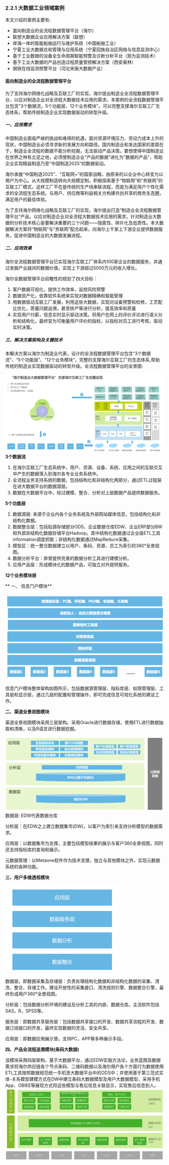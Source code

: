 ### 2.2.1 大数据工业领域案例

本文介绍的案例主要有:

* 面向制造业的全流程数据管理平台（海尔）
* 联想大数据企业应用解决方案（联想）
* 岸海一体的智能船舶运行与维护系统（中国船舶工业）
* 宁夏工业大数据总和管理与应用系统（宁夏回族自治区网络与信息监测中心）
* 基于工业数据的设备全生命周期智能预警及诊断分析平台（观为监测技术）
* 基于工业大数据的产品创造过程质量管控解决方案（西安美林）
* 钢铁在线监测预警平台（河北宋唐大数据产业）

#### 面向制造业的全流程数据管理平台

为了支持海尔网络化战略及互联工厂的实现，海尔提出制造业全流程数据管理平台，以应对制造企业对全流程大数据技术应用的需求。本案例的全流程数据管理平台包含"3个数据流，5个功能层，12个业务模块"。可以完整支撑海尔互联工厂生态体系，帮助传统制造企业实现数据驱动的转型升级。

##### 一、应用需求

中国制造业面临严峻的挑战和难得的机遇，面对资源环境压力、劳动力成本上升的现状，中国制造业必须寻求新的发展方向和路径。国内制造业和发达国家的差距在于，制造业全流程的数据不能分析挖掘，无法驱动产品决策。要想使得中国制造业在世界之林有立足之地，必须使制造企业“产品的数据“进化为”数据的产品“，帮助企业实现精益制造乃至”中国制造2025“的数据驱动。

海尔承接“中国制造2025”、“互联网+”的国家战略，由原来的以企业中心转变为以用户为中心。从大规模制造转向大规模定制，积极探索基于“物联网”和“务联网”的互联工厂模式，这样工厂不在是传统的生产线串联流程，而是为满足用户个性化需求的全流程生态系统。与用户、供应商等利益相关方构建共创共享的商务生态圈，满足用户的最佳体验。

为了支持海尔网络化战略及互联工厂的实现，海尔提出打造“制造业全流程数据管理平台”产品，以应对制造企业对全流程大数据技术应用的需求，针对制造业大数据的分析技术核心是要解决重要的三个问题——隐匿性、碎片化及低质性。本大数据解决方案将“物联网”与“务联网”配合起来，向海尔上千家上下游企业提供数据服务，促进中国制造业的大数据发展进程。

##### 二、应用效果

海尔全流程数据管理平台已实现海尔互联工厂体系内100家企业的数据服务，并通过发掘产业链间的数据价值，实现上下游超过5000万元的收入增长。

海尔全数据管理平台前瞻性的规划了四大目标：

1. 客户数据可视化，提供工作效率，监控风险预警
2. 数据资产化，依靠软件系统来实现对数据精确和智能管理
3. 用数据驱动互联工厂发展，利用这些大数据，实现对设备预警和检修，工艺配比优化，质量问题追溯，甚至排产等进行分析，提高效率和质量
4. 实现用户付薪，信息实时显示驱动决策。将用户在网上的评价评论进行语义分析和结构化，最终变为可衡量用户评价的指标，以指标对员工进行考核，驱动实时决策。

##### 三、解决方案架构及关键技术

本解决方案以海尔为制造业代表，设计的全流程数据管理平台包含“3个数据流”、“5个功能层”、“12个业务模块”，完整的支撑海尔互联工厂的生态体系,帮助传统的制造业实现数据驱动的转型升级。全流程数据管理平台的全景图:

![](/assets2/2.2.1.1_1.png)**3个数据流**

1. 在海尔互联工厂生态系统中，用户、资源、设备、系统、应用之间的互联交互中产生的数据落入到海尔各专业业务系统中。
2. 全流程业务支持系统的数据，包括结构化和非结构化两部分，通过ETL过程装在进大数据平台的数据源层。
3. 数据在大数据平台中，经过建模、整合、分析对上层数据产品提供数据服务。

**5个功能层**

1. 数据源层: 来源于企业内各个业务系统及外部网站媒体信息，包括结构化和非结构化数据。
2. 数据整合层：包括贴源存储部分ODS、企业数据仓库EDW、企业ERP部分BW和外部非结构化数据存储平台Hadoop。其中结构化数据通过企业级ETL工具information调度抓取；非结构化数据通过MapReduce采集。
3. 模型区：统一整合数据建立以用户、条码、资源、员工为索引的360°全景视图。
4. 数据分析平台：奔曾提供完善的数据分析工具进行建模分析。
5. 应用产品层：形成模块化的数据产品，可独立对外提供服务。

**12个业务模块层**

** 一、 信息门户模块**

![](/assets2/2.2.1.1_2.png)

信息门户模块整体架构如图所示，包括数据源管理层、指标库层、权限管理层、工具层和显示层，通过几层的配置和管理操作，即可完成信息可视化系统的建设工作。

**二、渠道全景视图模块**

渠道全景视图模块采用三层架构。采用Oracle进行数据存储，使用ETL进行数据抽取和清晰，以及R语言进行数据挖掘。

![](/assets2/2.2.1.1_3.png)数据层: EDW代表数据仓库

分析层：在EDW之上建立数据集市\(DW\)，以客户为索引来支持分析模型的数据需求。

应用层：以数据集市为支撑，主要包括模型结果的展示与客户360全景视图，同时还支持指标库的查询和展示。

元数据管理：以Metaone软件作为技术支撑，独立与其他模块之外，实现元数据系统的各种功能。

**三、用户多维透视模块**

![](/assets2/2.2.1.1_4.png)

数据层，即数据采集及存储层：负责处理结构化数据和非结构化数据的采集、清洗、整合、存储工作。建设开放性的采集接口、清洗规则引擎、数据整合引擎，最终形成用户360°全景视图。

分析层：包括数据分析环境的建设及分析工具的内嵌、数据仓库。主流软件包括SAS，R，SPSS等。

服务层：即数据共享服务层：包括数据共享接口的开发、数据共享流程的开发、数据订阅接口的开发，最终实现数据的灵活、安全共享。

应用层：即数据应用展示曾。支持PC，APP等多种展示手段。

**四、产品全流程追溯模块\(条码大数据\)**

该模块采用四层架构，基于大数据平台，通过EDW实施方法论，业务蓝图及数据需求将海尔供应链各个节点条码、二维码数据以及海尔用户各个方面行为数据使用ETL工具按照数据规范统一手机至大数据平台中的ODS中；并使用基于第三范式实体-关系模型建模方式在DW中建立条码大数据模型及用户大数据模型，采用手机App、OBIEE等展现方式将这些模型与售后信息关联显示，实现售后信息到人。![](/assets2/2.2.1.1_5.png)

